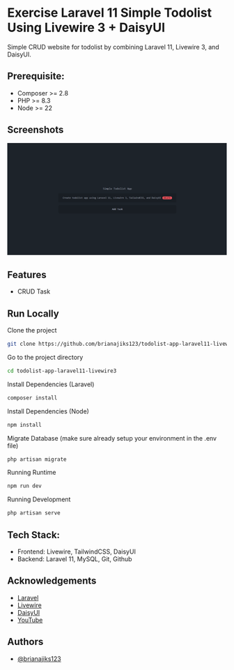 # Exercise Laravel 11 Simple Todolist Using Livewire 3 + DaisyUI
Simple CRUD website for todolist by combining Laravel 11, Livewire 3, and DaisyUI.


## Prerequisite:

- Composer >= 2.8
- PHP >= 8.3
- Node >= 22


## Screenshots

![App Screenshot: Add student](./Documentation/List%20Task.png)


## Features

- CRUD Task


## Run Locally

Clone the project

```bash
git clone https://github.com/brianajiks123/todolist-app-laravel11-livewire3.git
```

Go to the project directory

```bash
cd todolist-app-laravel11-livewire3
```

Install Dependencies (Laravel)

```bash
composer install
```

Install Dependencies (Node)

```bash
npm install
```

Migrate Database (make sure already setup your environment in the .env file)

```bash
php artisan migrate
```

Running Runtime

```bash
npm run dev
```

Running Development

```bash
php artisan serve
```


## Tech Stack:

- Frontend: Livewire, TailwindCSS, DaisyUI
- Backend: Laravel 11, MySQL, Git, Github


## Acknowledgements

 - [Laravel](https://laravel.com/docs/11.x)
 - [Livewire](https://livewire.laravel.com/)
 - [DaisyUI](https://daisyui.com/)
 - [YouTube](https://www.youtube.com/@iqbalfarhan08)


## Authors

- [@brianajiks123](https://www.github.com/brianajiks123)
